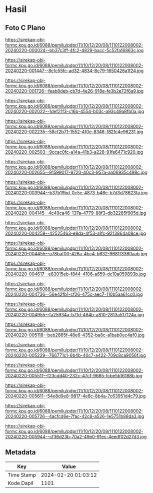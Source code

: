# Hasil

## Foto C Plano

https://sirekap-obj-formc.kpu.go.id/6088/pemilu/pdpr/11/10/12/20/08/1110122008002-20240220-000024--bb37c3ff-4fc2-4829-bacc-5c52fa16863c.jpg

https://sirekap-obj-formc.kpu.go.id/6088/pemilu/pdpr/11/10/12/20/08/1110122008002-20240220-001447--8cfc55fc-ad32-4834-8c79-1650426a1f24.jpg

https://sirekap-obj-formc.kpu.go.id/6088/pemilu/pdpr/11/10/12/20/08/1110122008002-20240220-001726--feab8deb-cb7d-4e26-918e-fe3b2e72f6a9.jpg

https://sirekap-obj-formc.kpu.go.id/6088/pemilu/pdpr/11/10/12/20/08/1110122008002-20240220-002022--1def21f3-c16b-4554-b03c-a93c49a8fb0a.jpg

https://sirekap-obj-formc.kpu.go.id/6088/pemilu/pdpr/11/10/12/20/08/1110122008002-20240220-002235--58cf2b71-1552-4f0e-8346-f82fc4e96231.jpg

https://sirekap-obj-formc.kpu.go.id/6088/pemilu/pdpr/11/10/12/20/08/1110122008002-20240220-002503--9ccac0fc-a14a-41b3-a228-91fe6471c920.jpg

https://sirekap-obj-formc.kpu.go.id/6088/pemilu/pdpr/11/10/12/20/08/1110122008002-20240220-002655--91599017-9720-40c3-957a-aa06935c498c.jpg

https://sirekap-obj-formc.kpu.go.id/6088/pemilu/pdpr/11/10/12/20/08/1110122008002-20240220-003944--b37b19bd-0c5e-4873-b46e-b7d3d78623fa.jpg

https://sirekap-obj-formc.kpu.go.id/6088/pemilu/pdpr/11/10/12/20/08/1110122008002-20240220-004145--4c49ca46-137a-4779-88f3-db32285f905d.jpg

https://sirekap-obj-formc.kpu.go.id/6088/pemilu/pdpr/11/10/12/20/08/1110122008002-20240220-004259--42525463-e8da-4f53-a1fc-9213864a08ce.jpg

https://sirekap-obj-formc.kpu.go.id/6088/pemilu/pdpr/11/10/12/20/08/1110122008002-20240220-004455--a78baf00-426a-4bc4-b632-9681f3360aab.jpg

https://sirekap-obj-formc.kpu.go.id/6088/pemilu/pdpr/11/10/12/20/08/1110122008002-20240220-004617--e83015eb-f844-4106-a659-dc10a059893b.jpg

https://sirekap-obj-formc.kpu.go.id/6088/pemilu/pdpr/11/10/12/20/08/1110122008002-20240220-004736--56e42fb1-cf26-475c-aec7-110b5aa61cc0.jpg

https://sirekap-obj-formc.kpu.go.id/6088/pemilu/pdpr/11/10/12/20/08/1110122008002-20240220-004955--fa25934a-b71d-484b-a810-2813a517124a.jpg

https://sirekap-obj-formc.kpu.go.id/6088/pemilu/pdpr/11/10/12/20/08/1110122008002-20240220-005118--beb2865f-48e6-4352-ba8c-a1bab0ec4af0.jpg

https://sirekap-obj-formc.kpu.go.id/6088/pemilu/pdpr/11/10/12/20/08/1110122008002-20240220-005229--766771c1-6b4b-40c7-a422-709c8ca9056f.jpg

https://sirekap-obj-formc.kpu.go.id/6088/pemilu/pdpr/11/10/12/20/08/1110122008002-20240220-005511--f23cdd40-232c-47cf-9685-fcbe5b16188b.jpg

https://sirekap-obj-formc.kpu.go.id/6088/pemilu/pdpr/11/10/12/20/08/1110122008002-20240220-005611--54e8d9e8-9817-4e8c-8b4a-7c63951d4c79.jpg

https://sirekap-obj-formc.kpu.go.id/6088/pemilu/pdpr/11/10/12/20/08/1110122008002-20240220-005726--4acfcd6e-7fac-42c8-a526-1e5751b88da3.jpg

https://sirekap-obj-formc.kpu.go.id/6088/pemilu/pdpr/11/10/12/20/08/1110122008002-20240220-005944--cf36d23b-70a2-49e0-91ec-4eedf02d27d3.jpg


## Metadata

| Key        | Value               |
| ---------- | ------------------- |
| Time Stamp | 2024-02-20 01:03:12 |
| Kode Dapil | 1101                |



